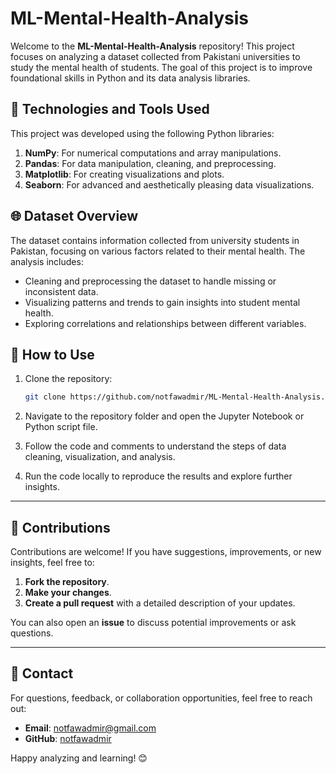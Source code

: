 # ML-Mental-Health-Analysis

Welcome to the **ML-Mental-Health-Analysis** repository! This project focuses on analyzing a dataset collected from Pakistani universities to study the mental health of students. The goal of this project is to improve foundational skills in Python and its data analysis libraries.

## 🔧 Technologies and Tools Used
This project was developed using the following Python libraries:

1. **NumPy**: For numerical computations and array manipulations.
2. **Pandas**: For data manipulation, cleaning, and preprocessing.
3. **Matplotlib**: For creating visualizations and plots.
4. **Seaborn**: For advanced and aesthetically pleasing data visualizations.

## 🌐 Dataset Overview
The dataset contains information collected from university students in Pakistan, focusing on various factors related to their mental health. The analysis includes:

- Cleaning and preprocessing the dataset to handle missing or inconsistent data.
- Visualizing patterns and trends to gain insights into student mental health.
- Exploring correlations and relationships between different variables.

## 🚀 How to Use
1. Clone the repository:
   ```bash
   git clone https://github.com/notfawadmir/ML-Mental-Health-Analysis.git
   ```

2. Navigate to the repository folder and open the Jupyter Notebook or Python script file.

3. Follow the code and comments to understand the steps of data cleaning, visualization, and analysis.

4. Run the code locally to reproduce the results and explore further insights.

---

## 🤝 Contributions
Contributions are welcome! If you have suggestions, improvements, or new insights, feel free to:

1. **Fork the repository**.
2. **Make your changes**.
3. **Create a pull request** with a detailed description of your updates.

You can also open an **issue** to discuss potential improvements or ask questions.

---

## 📧 Contact
For questions, feedback, or collaboration opportunities, feel free to reach out:

- **Email**: [notfawadmir@gmail.com](mailto:notfawadmir@gmail.com)
- **GitHub**: [notfawadmir](https://github.com/notfawadmir)

Happy analyzing and learning! 😊


